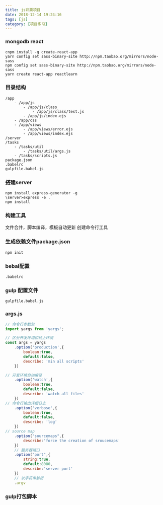 ```yaml
---
title: js彩票项目
date: 2018-12-14 19:24:16
tags: [js]
category: [项目练习]
---
```

### mongodb react
```shell
cnpm install -g create-react-app
yarn config set sass-binary-site http://npm.taobao.org/mirrors/node-sass
npm config set sass-binary-site http://npm.taobao.org/mirrors/node-sass
yarn create react-app reactlearn
```



### 目录结构
```
/app
    - /app/js
        - /app/js/class
            - /app/js/class/test.js
        - /app/js/index.ejs
    - /app/css
    - /app/views
        - /app/views/error.ejs
        - /app/views/index.ejs
/server
/tasks
    - /tasks/util
        - /tasks/util/args.js
    - /tasks/scripts.js
package.json
.babelrc
gulpfile.babel.js
```

### 搭建server
```shell
npm install express-generator -g
\server>express -e .
npm install
```

### 构建工具
文件合并，脚本编译，模板自动更新
创建命令行工具


### 生成依赖文件package.json
`npm init`

### bebal配置
```
.babelrc
```

### gulp 配置文件
```
gulpfile.babel.js
```

### args.js
```javascript
// 命令行参数包
import yargs from 'yargs';

// 区分开发环境和线上环境
const args = yargs
    .option('production',{
        boolean:true,
        default:false,
        describe: 'min all scripts'
    })

// 开发环境自动编译
    .option('watch',{
        boolean:true,
        default:false,
        describe: 'watch all files'
    })
// 命令行输出详细日志
    .option('verbose',{
        boolean:true,
        default:false,
        describe: 'log'
    })
// source map
    .option("sourcemaps",{
        describe:'force the creation of sroucemaps'
    })
    // 服务器端口
    .option("port",{
        string:true,
        default:8080,
        describe:'server port'
    })
    // 以字符串解析
    .argv
```

### gulp打包脚本
